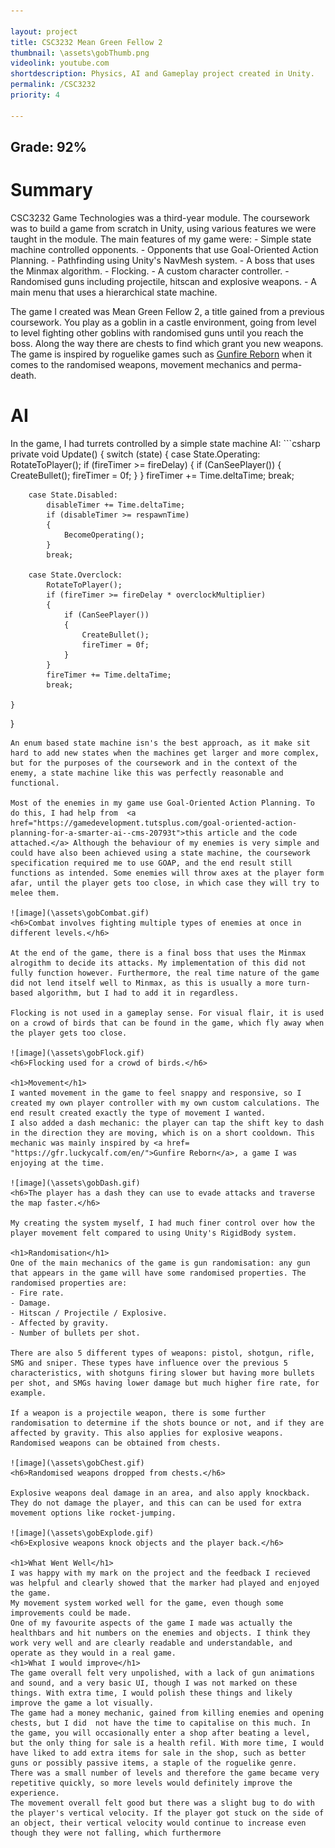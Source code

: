 ```yaml
---

layout: project
title: CSC3232 Mean Green Fellow 2
thumbnail: \assets\gobThumb.png
videolink: youtube.com
shortdescription: Physics, AI and Gameplay project created in Unity.
permalink: /CSC3232
priority: 4

---
```

<h2>Grade: 92%</h2>
<h1>Summary</h1>
CSC3232 Game Technologies was a third-year module. The coursework was to build a game from scratch in Unity, using various features we were taught in the module. The main features of my game were:
- Simple state machine controlled opponents.
- Opponents that use Goal-Oriented Action Planning.
- Pathfinding using Unity's NavMesh system.
- A boss that uses the Minmax algorithm.
- Flocking.
- A custom character controller.
- Randomised guns including projectile, hitscan and explosive weapons.
- A main menu that uses a hierarchical state machine.

The game I created was Mean Green Fellow 2, a title gained from a previous coursework. You play as a goblin in a castle environment, going from level to level fighting other goblins with randomised guns until you reach the boss. Along the way there are chests to find which grant you new weapons. The game is inspired by roguelike games such as <a href= "https://gfr.luckycalf.com/en/">Gunfire Reborn</a> when it comes to the randomised weapons, movement mechanics and perma-death.

<h1>AI</h1>
In the game, I had turrets controlled by a simple state machine AI:
```csharp
private void Update()
{
    switch (state)
    {
        case State.Operating:
            RotateToPlayer();
            if (fireTimer >= fireDelay)
            {
                if (CanSeePlayer())
                {
                    CreateBullet();
                    fireTimer = 0f;
                }
            }
            fireTimer += Time.deltaTime;
            break;

        case State.Disabled:
            disableTimer += Time.deltaTime;
            if (disableTimer >= respawnTime)
            {
                BecomeOperating();
            }
            break;

        case State.Overclock:
            RotateToPlayer();
            if (fireTimer >= fireDelay * overclockMultiplier)
            {
                if (CanSeePlayer())
                {
                    CreateBullet();
                    fireTimer = 0f;
                }
            }
            fireTimer += Time.deltaTime;
            break;

    }
}
```
An enum based state machine isn's the best approach, as it make sit hard to add new states when the machines get larger and more complex, but for the purposes of the coursework and in the context of the enemy, a state machine like this was perfectly reasonable and functional.

Most of the enemies in my game use Goal-Oriented Action Planning. To do this, I had help from  <a href="https://gamedevelopment.tutsplus.com/goal-oriented-action-planning-for-a-smarter-ai--cms-20793t">this article and the code attached.</a> Although the behaviour of my enemies is very simple and could have also been achieved using a state machine, the coursework specification required me to use GOAP, and the end result still functions as intended. Some enemies will throw axes at the player form afar, until the player gets too close, in which case they will try to melee them.

![image](\assets\gobCombat.gif)
<h6>Combat involves fighting multiple types of enemies at once in different levels.</h6>

At the end of the game, there is a final boss that uses the Minmax alrogithm to decide its attacks. My implementation of this did not fully function however. Furthermore, the real time nature of the game did not lend itself well to Minmax, as this is usually a more turn-based algorithm, but I had to add it in regardless.

Flocking is not used in a gameplay sense. For visual flair, it is used on a crowd of birds that can be found in the game, which fly away when the player gets too close.

![image](\assets\gobFlock.gif)
<h6>Flocking used for a crowd of birds.</h6>

<h1>Movement</h1>
I wanted movement in the game to feel snappy and responsive, so I created my own player controller with my own custom calculations. The end result created exactly the type of movement I wanted.
I also added a dash mechanic: the player can tap the shift key to dash in the direction they are moving, which is on a short cooldown. This mechanic was mainly inspired by <a href= "https://gfr.luckycalf.com/en/">Gunfire Reborn</a>, a game I was enjoying at the time.

![image](\assets\gobDash.gif)
<h6>The player has a dash they can use to evade attacks and traverse the map faster.</h6>

My creating the system myself, I had much finer control over how the player movement felt compared to using Unity's RigidBody system.

<h1>Randomisation</h1>
One of the main mechanics of the game is gun randomisation: any gun that appears in the game will have some randomised properties. The randomised properties are:
- Fire rate.
- Damage.
- Hitscan / Projectile / Explosive.
- Affected by gravity.
- Number of bullets per shot.

There are also 5 different types of weapons: pistol, shotgun, rifle, SMG and sniper. These types have influence over the previous 5 characteristics, with shotguns firing slower but having more bullets per shot, and SMGs having lower damage but much higher fire rate, for example.

If a weapon is a projectile weapon, there is some further randomisation to determine if the shots bounce or not, and if they are affected by gravity. This also applies for explosive weapons.
Randomised weapons can be obtained from chests.

![image](\assets\gobChest.gif)
<h6>Randomised weapons dropped from chests.</h6>

Explosive weapons deal damage in an area, and also apply knockback. They do not damage the player, and this can can be used for extra movement options like rocket-jumping.

![image](\assets\gobExplode.gif)
<h6>Explosive weapons knock objects and the player back.</h6>

<h1>What Went Well</h1>
I was happy with my mark on the project and the feedback I recieved was helpful and clearly showed that the marker had played and enjoyed the game.
My movement system worked well for the game, even though some improvements could be made.
One of my favourite aspects of the game I made was actually the healthbars and hit numbers on the enemies and objects. I think they work very well and are clearly readable and understandable, and operate as they would in a real game.
<h1>What I would improve</h1>
The game overall felt very unpolished, with a lack of gun animations and sound, and a very basic UI, though I was not marked on these things. With extra time, I would polish these things and likely improve the game a lot visually.
The game had a money mechanic, gained from killing enemies and opening chests, but I did  not have the time to capitalise on this much. In the game, you will occasionally enter a shop after beating a level, but the only thing for sale is a health refil. With more time, I would have liked to add extra items for sale in the shop, such as better guns or possibly passive items, a staple of the roguelike genre.
There was a small number of levels and therefore the game became very repetitive quickly, so more levels would definitely improve the experience.
The movement overall felt good but there was a slight bug to do with the player's vertical velocity. If the player got stuck on the side of an object, their vertical velocity would continue to increase even though they were not falling, which furthermore

